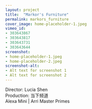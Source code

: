 ```yaml
---
layout: project
title:  "Markor's Furniture"
permalink: markors_furniture
cover_image: home-placeholder-1.jpeg
vimeo_id:
- 303643867
- 303643817
- 303643731
- 303643644
screenshot:
- home-placeholder-1.jpeg
- home-placeholder-2.jpeg
screenshot-alt:
- Alt text for screenshot 1
- Alt text for screenshot 2
---
```


Director: Lucia Shen
<br>Production: 当下频道
<br>Alexa Mini | Arri Master Primes